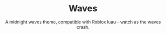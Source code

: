 <div align="center">
<h1>Waves</h1>

A midnight waves theme, compatible with Roblox luau - watch as the waves crash.
</div>

